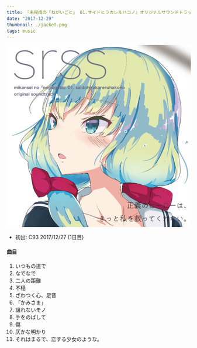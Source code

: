 ```yaml
---
title: 『未完成の「ねがいごと」 01.サイドヒラカレルハコノ』オリジナルサウンドトラック 「正義のヒーローは、 きっと私を救ってくれない。」
date: "2017-12-29"
thumbnail: ./jacket.png
tags: music
---
```


![jacket](./jacket.png)
* 初出: C93 2017/12/27 (1日目)

#### 曲目
01. いつもの道で
02. なでなで
03. 二人の距離
04. 不穏
05. ざわつく心、足音
06. 「かみさま」
07. 譲れないモノ
08. 手をのばして
09. 傷
10. 仄かな明かり
11. それはまるで、恋する少女のような。
